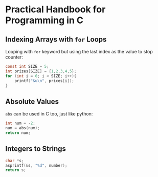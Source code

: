 # Practical Handbook for Programming in C

## Indexing Arrays with `for` Loops

Looping with `for` keyword but using the last index as the value to stop counter:

```C
const int SIZE = 5;
int prizes[SIZE] = {1,2,3,4,5};
for (int i = 0; i < SIZE; i++){
    printf("&u\n", prices[i]);
}
```

## Absolute Values

`abs` can be used in C too, just like python:

```C
int num = -2;
num = abs(num);
return num;
```

## Integers to Strings

```C
char *s;
asprintf(&s, "%d", number);
return s;
```

##